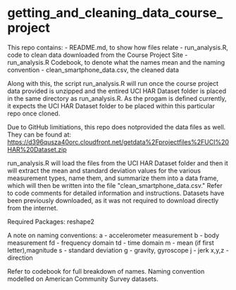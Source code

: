 getting_and_cleaning_data_course_project
========================================

This repo contains:
    - README.md, to show how files relate
    - run_analysis.R, code to clean data downloaded from the Course Project Site
    - run_analysis.R Codebook, to denote what the names mean and the naming convention
    - clean_smartphone_data.csv, the cleaned data

Along with this, the script run_analysis.R will run once the course project
data provided is unzipped and the entired UCI HAR Dataset folder is placed in the
same directory as run_analysis.R. As the progam is defined currently, it expects
the UCI HAR Dataset folder to be placed within this particular repo once cloned.

Due to GitHub limitiations, this repo does notprovided the data files as well. 
They can be found at: 
https://d396qusza40orc.cloudfront.net/getdata%2Fprojectfiles%2FUCI%20HAR%20Dataset.zip

run_analysis.R will load the files from the UCI HAR Dataset folder and then it
will extract the mean and standard deviation values for the various measurement
types, name them, and summarize them into a data frame, which will then be written
into the file "clean_smartphone_data.csv." Refer to code comments for detailed
information and instructions. Datasets have been previously downloaded, as it
was not required to download directly from the internet.

Required Packages:
reshape2

A note on naming conventions:
    a - accelerometer measurement
    b - body measurement
    fd - frequency domain
    td - time domain
    m - mean (if first letter),magnitude
    s - standard deviation
    g - gravity, gyroscope
    j - jerk
    x,y,z - direction
    
Refer to codebook for full breakdown of names. Naming convention modelled on 
American Community Survey datasets.